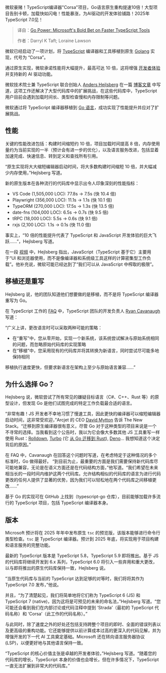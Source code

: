 <!--
title: Go Power：微软在更快的TypeScript工具上的大胆尝试
cover: https://cdn.thenewstack.io/media/2025/03/0ca6f42e-highway-393492_1280.jpg
summary: 微软豪赌！TypeScript编译器"Corsa"项目，Go语言原生重构提速10倍！大型项目告别卡顿，加载快如闪电！性能暴涨，为AI驱动的开发体验铺路！2025年TypeScript 7.0见！
-->

微软豪赌！TypeScript编译器"Corsa"项目，Go语言原生重构提速10倍！大型项目告别卡顿，加载快如闪电！性能暴涨，为AI驱动的开发体验铺路！2025年TypeScript 7.0见！

> 译自：[Go Power: Microsoft's Bold Bet on Faster TypeScript Tools](https://thenewstack.io/go-power-microsofts-bold-bet-on-faster-typescript-tools/)
> 
> 作者：Darryl K Taft; Loraine Lawson

微软已经启动了一项计划，将 [TypeScript](https://thenewstack.io/typescript/) 编译器和工具移植到原生 [Golang](https://thenewstack.io/golang-1-22-redefines-the-for-loop-for-easier-concurrency/) 实现，代号为 “Corsa”。

通过原生实现，微软承诺性能将大幅提升，最高可达 10 倍，这将增强 [开发者体验](https://thenewstack.io/improving-developer-experience-drives-profitability/) 并支持新的 AI 驱动功能。

微软技术院士兼 TypeScript 联合创始人 [Anders Hejlsberg](https://www.linkedin.com/in/ahejlsberg/) 在一篇 [博客文章](https://devblogs.microsoft.com/typescript/typescript-native-port/) 中写道，这项工作还解决了大型代码库中的扩展挑战，在这些代码库中，TypeScript 用户目前会遇到加载时间长、类型检查慢和内存限制等问题。

微软通过将 TypeScript 编译器移植到 [Go 语言](https://thenewstack.io/introduction-to-go-programming-language/)，成功实现了性能提升并应对了扩展挑战。

## 性能

关键的性能改进包括：构建时间缩短约 10 倍，项目加载时间提高 8 倍，内存使用量约为当前实现的一半（预计会有进一步的优化），以及语言服务改进，包括显着加速完成、快速信息、转到定义和查找所有引用。

“原生实现将大大缩短编辑器启动时间，将大多数构建时间缩短 10 倍，并大幅减少内存使用，”Hejlsberg 写道。

新的原生版本在各种流行的代码库中显示出令人印象深刻的性能指标：

- VS Code (1,505,000 LOC): 77.8s → 7.5s (快 10.4 倍)
- Playwright (356,000 LOC): 11.1s → 1.1s (快 10.1 倍)
- TypeORM (270,000 LOC): 17.5s → 1.3s (快 13.5 倍)
- date-fns (104,000 LOC): 6.5s → 0.7s (快 9.5 倍)
- tRPC (18,000 LOC): 5.5s → 0.6s (快 9.1 倍)
- rxjs (2,100 LOC): 1.1s → 0.1s (快 11.0 倍)

事实上，“10 倍的性能提升代表了 TypeScript 和 JavaScript 开发体验的巨大飞跃……”，Hejlsberg 写道。

在一段 [视频](https://www.youtube.com/watch?v=pNlq-EVld70) 中，Hejlsberg 指出，JavaScript（TypeScript 基于它）主要用于“UI 和浏览器使用，而不是像编译器和系统级工具这样的计算密集型工作负载”。他补充说，微软可能已经达到了“我们可以从 JavaScript 中榨取的极限”。

## 移植还是重写

Hejlsberg 说，他的团队知道他们想要做的是移植，而不是将 TypeScript 编译器重写为 Go。

在 TypeScript 工作的 [FAQ](https://github.com/microsoft/typescript-go/discussions/410) 中，TypeScript 团队的开发负责人 [Ryan Cavanaugh](https://www.linkedin.com/in/ryan-cavanaugh-aa4a37106/) 写道：

“广义上讲，更改语言时可以采取两种可能的策略：

- 在“重写”中，您从零开始，实现一个新系统，该系统尝试解决与原始系统相同的问题，而忽略原始代码库的实现策略
- 在“移植”中，您采用现有的代码库并将其转换为新语言，同时尝试尽可能多地保持相同

移植执行速度更快，但要求新语言在架构上至少与原始语言兼容……”

## 为什么选择 Go？

Hejlsberg 说，微软尝试了所有常见的嫌疑目标语言（C#、C++、Rust 等）的原型设计，但发现 Go 是他们试图完成的特定工作负载最合适的语言。

“非常有趣！JS 开发者不幸地习惯了慢速工具，因此更快的编译器可以缩短编辑器启动时间，这非常受欢迎，”Arcjet 的 CEO [David Mytton](https://www.linkedin.com/in/davidmytton/) 告诉 The New Stack。“迁移到原生编译器很有意义，尽管 Go 对于这种类型的项目来说是一个不寻常的选择。当我看到这个公告时，我以为它会像大多数其他 JS 工具重写一样使用 Rust：[Rolldown](https://rolldown.rs/), [Turbo](https://turbo.build/) (它 [从 Go 迁移到 Rust](https://vercel.com/blog/how-turborepo-is-porting-from-go-to-rust)), [Deno](https://github.com/denoland/deno)… 我想知道这个决定背后的原因。”

在 FAQ 中，Cavanaugh 在回答这个问题时写道，在考虑特定于这种情况的多个标准时，Go 做得最好。
“到目前为止，最重要的方面是我们需要保持新代码库尽可能地兼容，无论是在语义方面还是在代码结构方面，”他写道。“我们希望在未来相当长的一段时间内维护这两个代码库。允许结构相似的代码库的语言为进行代码更改的任何人提供了显著的优势，因为我们可以轻松地在两个代码库之间移植更改……”

基于 Go 的实现可在 GitHub 上找到（typescript-go 仓库），目前能够加载许多流行的 TypeScript 项目，包括 TypeScript 编译器本身。

## 版本

Microsoft 预计将在 2025 年年中发布原生 `tsc` 的预览版，该版本能够进行命令行类型检查。`tsc` 是 TypeScript 编译器。预计到 2025 年底，将实现用于项目构建和语言服务的完整功能。

最新的 TypeScript 版本是 TypeScript 5.8，TypeScript 5.9 即将推出。基于 JS 的代码库将继续开发到 6.x 系列，TypeScript 6.0 将引入一些弃用和重大更改，以与即将推出的原生代码库保持一致，Hejlsberg 说。

“当原生代码库与当前的 TypeScript 达到足够的对等时，我们将将其作为 TypeScript 7.0 发布，”他说。

并且，“为了清楚起见，我们将简单地将它们称为 TypeScript 6 (JS) 和 TypeScript 7 (native)，因为这将是可预见的未来的命名法，”Hejlsberg 写道。“您可能还会看到我们在内部讨论或代码注释中提到 ‘Strada’（最初的 TypeScript 代码名称）和 ‘Corsa’（此工作的代码名称）。”

与此同时，除了速度之外的好处还包括支持跨整个项目的即时、全面的错误列表以及更高级的重构功能。它还能够提供以前计算成本过高的更深入的代码见解，并为增强开发的下一代 AI 工具奠定基础。Microsoft 还在转向语言服务器协议 (LSP)，以便更好地与其他语言保持一致。

“TypeScript 的核心价值主张是卓越的开发者体验，”Hejlsberg 写道。“随着您的代码库的增长，TypeScript 本身的价值也会增长，但在许多情况下，TypeScript 一直无法扩展到非常大的代码库。”
